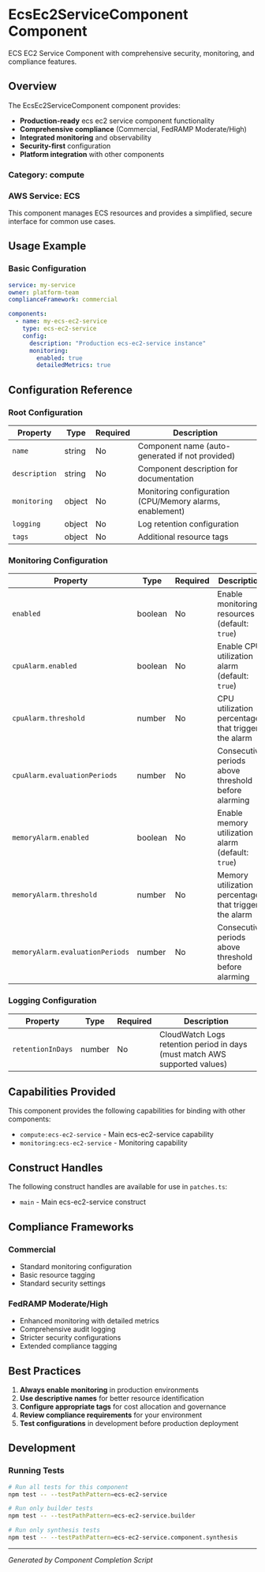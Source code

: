 # EcsEc2ServiceComponent Component

ECS EC2 Service Component with comprehensive security, monitoring, and compliance features.

## Overview

The EcsEc2ServiceComponent component provides:

- **Production-ready** ecs ec2 service component functionality
- **Comprehensive compliance** (Commercial, FedRAMP Moderate/High)
- **Integrated monitoring** and observability
- **Security-first** configuration
- **Platform integration** with other components

### Category: compute

### AWS Service: ECS

This component manages ECS resources and provides a simplified, secure interface for common use cases.

## Usage Example

### Basic Configuration

```yaml
service: my-service
owner: platform-team
complianceFramework: commercial

components:
  - name: my-ecs-ec2-service
    type: ecs-ec2-service
    config:
      description: "Production ecs-ec2-service instance"
      monitoring:
        enabled: true
        detailedMetrics: true
```

## Configuration Reference

### Root Configuration

| Property | Type | Required | Description |
|----------|------|----------|-------------|
| `name` | string | No | Component name (auto-generated if not provided) |
| `description` | string | No | Component description for documentation |
| `monitoring` | object | No | Monitoring configuration (CPU/Memory alarms, enablement) |
| `logging` | object | No | Log retention configuration |
| `tags` | object | No | Additional resource tags |

### Monitoring Configuration

| Property | Type | Required | Description |
|----------|------|----------|-------------|
| `enabled` | boolean | No | Enable monitoring resources (default: `true`) |
| `cpuAlarm.enabled` | boolean | No | Enable CPU utilization alarm (default: `true`) |
| `cpuAlarm.threshold` | number | No | CPU utilization percentage that triggers the alarm |
| `cpuAlarm.evaluationPeriods` | number | No | Consecutive periods above threshold before alarming |
| `memoryAlarm.enabled` | boolean | No | Enable memory utilization alarm (default: `true`) |
| `memoryAlarm.threshold` | number | No | Memory utilization percentage that triggers the alarm |
| `memoryAlarm.evaluationPeriods` | number | No | Consecutive periods above threshold before alarming |

### Logging Configuration

| Property | Type | Required | Description |
|----------|------|----------|-------------|
| `retentionInDays` | number | No | CloudWatch Logs retention period in days (must match AWS supported values) |

## Capabilities Provided

This component provides the following capabilities for binding with other components:

- `compute:ecs-ec2-service` - Main ecs-ec2-service capability
- `monitoring:ecs-ec2-service` - Monitoring capability

## Construct Handles

The following construct handles are available for use in `patches.ts`:

- `main` - Main ecs-ec2-service construct

## Compliance Frameworks

### Commercial

- Standard monitoring configuration
- Basic resource tagging
- Standard security settings

### FedRAMP Moderate/High

- Enhanced monitoring with detailed metrics
- Comprehensive audit logging
- Stricter security configurations
- Extended compliance tagging

## Best Practices

1. **Always enable monitoring** in production environments
2. **Use descriptive names** for better resource identification
3. **Configure appropriate tags** for cost allocation and governance
4. **Review compliance requirements** for your environment
5. **Test configurations** in development before production deployment

## Development

### Running Tests

```bash
# Run all tests for this component
npm test -- --testPathPattern=ecs-ec2-service

# Run only builder tests
npm test -- --testPathPattern=ecs-ec2-service.builder

# Run only synthesis tests
npm test -- --testPathPattern=ecs-ec2-service.component.synthesis
```

---

*Generated by Component Completion Script*
